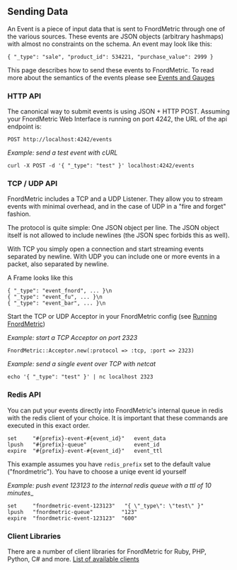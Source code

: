 Sending Data
------------

An Event is a piece of input data that is sent to FnordMetric through one of the various
sources. These events are JSON objects (arbitrary hashmaps) with almost no constraints on
the schema. An event may look like this:

    { "_type": "sale", "product_id": 534221, "purchase_value": 2999 }


This page describes how to send these events to FnordMetric. To read more
about the semantics of the events please see [Events and Gauges](/documentation/classic_event_handlers)


### HTTP API

The canonical way to submit events is using JSON + HTTP POST. Assuming your
FnordMetric Web Interface is running on port 4242, the URL of the api endpoint
is:

    POST http://localhost:4242/events

_Example: send a test event with cURL_

    curl -X POST -d '{ "_type": "test" }' localhost:4242/events


### TCP / UDP API

FnordMetric includes a TCP and a UDP Listener. They allow you to stream events
with minimal overhead, and in the case of UDP in a "fire and forget" fashion.

The protocol is quite simple: One JSON object per line. The JSON object itself
is not allowed to include newlines (the JSON spec forbids this as well).

With TCP you simply open a connection and start streaming events separated by
newline. With UDP you can include one or more events in a packet, also separated
by newline.

A Frame looks like this

    { "_type": "event_fnord", ... }\n
    { "_type": "event_fu", ... }\n
    { "_type": "event_bar", ... }\n

Start the TCP or UDP Acceptor in your FnordMetric config (see [Running FnordMetric](/documentation/classic_running_fm))

_Example: start a TCP Acceptor on port 2323_

    FnordMetric::Acceptor.new(:protocol => :tcp, :port => 2323)

_Example: send a single event over TCP with netcat_

    echo '{ "_type": "test" }' | nc localhost 2323


### Redis API

You can put your events directly into FnordMetric's internal queue in redis
with the redis client of your choice. It is important that these commands
are executed in this exact order. 

    set     "#{prefix}-event-#{event_id}"   event_data
    lpush   "#{prefix}-queue"               event_id
    expire  "#{prefix}-event-#{event_id}"   event_ttl

This example assumes you have `redis_prefix` set to the default value 
("fnordmetric"). You have to choose a uniqe event id yourself

_Example: push event 123123 to the internal redis queue with a ttl of 10 minutes__

    set     "fnordmetric-event-123123"   "{ \"_type\": \"test\" }"
    lpush   "fnordmetric-queue"         "123"
    expire  "fnordmetric-event-123123"  "600"


### Client Libraries

There are a number of client libraries for FnordMetric for Ruby, PHP, Python, C# and
more. [List of available clients](/documentation/classic_examples)

